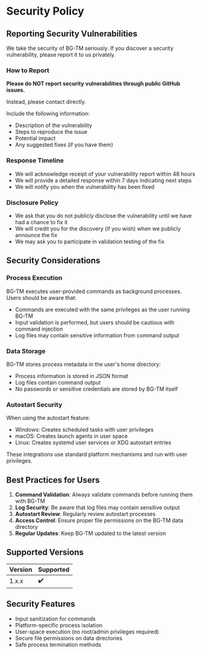 # Security Policy

## Reporting Security Vulnerabilities

We take the security of BG-TM seriously. If you discover a security vulnerability, please report it to us privately.

### How to Report

**Please do NOT report security vulnerabilities through public GitHub issues.**

Instead, please contact directly.

Include the following information:

- Description of the vulnerability
- Steps to reproduce the issue
- Potential impact
- Any suggested fixes (if you have them)

### Response Timeline

- We will acknowledge receipt of your vulnerability report within 48 hours
- We will provide a detailed response within 7 days indicating next steps
- We will notify you when the vulnerability has been fixed

### Disclosure Policy

- We ask that you do not publicly disclose the vulnerability until we have had a chance to fix it
- We will credit you for the discovery (if you wish) when we publicly announce the fix
- We may ask you to participate in validation testing of the fix

## Security Considerations

### Process Execution

BG-TM executes user-provided commands as background processes. Users should be aware that:

- Commands are executed with the same privileges as the user running BG-TM
- Input validation is performed, but users should be cautious with command injection
- Log files may contain sensitive information from command output

### Data Storage

BG-TM stores process metadata in the user's home directory:

- Process information is stored in JSON format
- Log files contain command output
- No passwords or sensitive credentials are stored by BG-TM itself

### Autostart Security

When using the autostart feature:

- Windows: Creates scheduled tasks with user privileges
- macOS: Creates launch agents in user space
- Linux: Creates systemd user services or XDG autostart entries

These integrations use standard platform mechanisms and run with user privileges.

## Best Practices for Users

1. **Command Validation**: Always validate commands before running them with BG-TM
2. **Log Security**: Be aware that log files may contain sensitive output
3. **Autostart Review**: Regularly review autostart processes
4. **Access Control**: Ensure proper file permissions on the BG-TM data directory
5. **Regular Updates**: Keep BG-TM updated to the latest version

## Supported Versions

| Version | Supported          |
| ------- | ------------------ |
| 1.x.x   | ✔️ |

## Security Features

- Input sanitization for commands
- Platform-specific process isolation
- User-space execution (no root/admin privileges required)
- Secure file permissions on data directories
- Safe process termination methods
